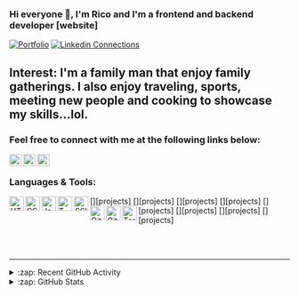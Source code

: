 ### Hi everyone 👋, I'm Rico and I'm a frontend and backend developer [website]

[![Portfolio](https://img.shields.io/portfolio?label=rmccoy2k.com&style=for-the-badge&url=https%3A%2F%2rmccoy2k.github.io/portfolio/)](rmccoy2k.github.io/portfolio/)
[![Linkedin Connections](https://img.shields.io/linkedin/connects/rmccoy2k?color=#0e76a8&logo=linkedin&style=for-the-badge)](https://linkedin.com/intent/connects?original_referer=https%3A%2F%2Fgithub.com%2Frmccoy2k&screen_name=rmccoy2k)

<!--
**rmccoy2k/rmccoy2k** is a ✨ _special_ ✨ repository because its `README.md` (this file) appears on your GitHub profile.

Here are some ideas to get you started:

- 🔭 I’m currently working on ...
- 🌱 I’m currently learning ...
- 👯 I’m looking to collaborate on ...
- 🤔 I’m looking for help with ...
- 💬 Ask me about ...
- 📫 How to reach me: ...
- 😄 Pronouns: ...
- ⚡ Fun fact: ...
-->

## Interest: I'm a family man that enjoy family gatherings. I also enjoy traveling, sports, meeting new people and cooking to showcase my skills...lol.

### Feel free to connect with me at the following links below:

[<img align="left" alt="rmccoy2k | Portfolio" width="22px" src="rmccoy2k.github.io/portfolio/iconic/open-iconic/master/svg/globe.svg" />][portfolio]
[<img align="left" alt="rmccoy2k | Facebook" width="22px" src="https://www.facebook.com/rico.mccoy.90/npm/simple-icons@v3/icons/facebook.svg" />][facebook]
[<img align="left" alt="rmccoy2k | linkedin" width="22px" src="https://www.linkedin.com/in/rico-mccoy-0b097116a?lipi=urn%3Ali%3Apage%3Ad_flagship3_profile_view_base_contact_details%3Ba2a%2BUzORRUehwHGbvd%2BTgQ%3D%3D/npm/simple-icons@v3/icons/linkedin.svg" />][linkedin]

<br />

### Languages & Tools:

[<img align="left" alt="HTML5" width="26px" src="https://rmccoy2k.github.io/portfolio/Project%20Page/projects.html/github/explore/80688e429a7d4ef2fca1e82350fe8e3517d3494d/topics/html/html.png" />][projects]
[<img align="left" alt="CSS3" width="26px" src="https://rmccoy2k.github.io/portfolio/Project%20Page/projects.html/github/explore/80688e429a7d4ef2fca1e82350fe8e3517d3494d/topics/css3/css3.png" />][projects]
[<img align="left" alt="JavaScript" width="26px" src="https://rmccoy2k.github.io/portfolio/Project%20Page/projects.html/github/explore/80688e429a7d4ef2fca1e82350fe8e3517d3494d/topics/javascript/javascript.png" />][projects]
[<img align="left" alt="T-SQL" width="26px" src="https://rmccoy2k.github.io/portfolio/Project%20Page/projects.html/github/explore/80688e429a7d4ef2fca1e82350fe8e3517d3494d/topics/sql/sql.png" />][projects]
[<img align="left" alt="SSIS" width="26px" src="https://rmccoy2k.github.io/portfolio/Project%20Page/projects.html" />][projects]
[<img align="left" alt="Git" width="26px" src="https://rmccoy2k.github.io/portfolio/Project%20Page/projects.html/github/explore/80688e429a7d4ef2fca1e82350fe8e3517d3494d/topics/git/git.png" />][projects]
[<img align="left" alt="GitHub" width="26px" src="https://rmccoy2k.github.io/portfolio/Project%20Page/projects.html/github/explore/78df643247d429f6cc873026c0622819ad797942/topics/github/github.png" />][projects]
[<img align="left" alt="Terminal" width="26px" src="https://rmccoy2k.github.io/portfolio/Project%20Page/projects.html/github/explore/80688e429a7d4ef2fca1e82350fe8e3517d3494d/topics/terminal/terminal.png" />][projects]

<!-- [<img align="left" alt="SASS" width="26px" src="https://rmccoy2k.github.io/portfolio/Project%20Page/projects.html/github/explore/80688e429a7d4ef2fca1e82350fe8e3517d3494d/topics/sass/sass.png" />][projects] -->
<!-- [<img align="left" alt="React" width="26px" src="https://rmccoy2k.github.io/portfolio/Project%20Page/projects.html/github/explore/80688e429a7d4ef2fca1e82350fe8e3517d3494d/topics/react/react.png" />][projects] -->
<!-- [<img align="left" alt="Gatsby" width="26px" src="https://rmccoy2k.github.io/portfolio/Project%20Page/projects.html/github/explore/e94815998e4e0713912fed477a1f346ec04c3da2/topics/gatsby/gatsby.png" />][projects] -->
<!-- [<img align="left" alt="Node.js" width="26px" src="https://rmccoy2k.github.io/portfolio/Project%20Page/projects.html/github/explore/80688e429a7d4ef2fca1e82350fe8e3517d3494d/topics/nodejs/nodejs.png" />][projects] -->
<!-- [<img align="left" alt="Node.js" width="26px" src="https://rmccoy2k.github.io/portfolio/Project%20Page/projects.html/github/explore/80688e429a7d4ef2fca1e82350fe8e3517d3494d/topics/nodejs/nodejs.png" />][projects] -->

<br />
<br />

---

<details>
  <summary>:zap: Recent GitHub Activity</summary>
  
<!--START_SECTION:activity-->
1. ❌ Closed PR [#1](https://github.com/codeSTACKr/spotify-now-playing/pull/1) in [codeSTACKr/spotify-now-playing](https://github.com/codeSTACKr/spotify-now-playing)
2. 🗣 Commented on [#1](https://github.com/codeSTACKr/spotify-now-playing/issues/1) in [codeSTACKr/spotify-now-playing](https://github.com/codeSTACKr/spotify-now-playing)
3. ❗️ Closed issue [#8](https://github.com/codeSTACKr/free-developer-resources/issues/8) in [codeSTACKr/free-developer-resources](https://github.com/codeSTACKr/free-developer-resources)
4. 🗣 Commented on [#8](https://github.com/codeSTACKr/free-developer-resources/issues/8) in [codeSTACKr/free-developer-resources](https://github.com/codeSTACKr/free-developer-resources)
5. 🗣 Commented on [#7](https://github.com/codeSTACKr/free-developer-resources/issues/7) in [codeSTACKr/free-developer-resources](https://github.com/codeSTACKr/free-developer-resources)
<!--END_SECTION:activity-->

</details>

<details>
  <summary>:zap: GitHub Stats</summary>

  <img align="left" alt="rmccoy2k's GitHub Stats" src="https://github-readme-stats.rmccoy2k.vercel.app/api?username=rmccoy2k&show_icons=true&hide_border=true" />

</details>

[portfolio]: https://rmccoy2k.github.io/portfolio/index.html
[facebook]: https://www.facebook.com/rico.mccoy.90/
[linkedin]: https://www.linkedin.com/in/rico-mccoy-0b097116a?lipi=urn%3Ali%3Apage%3Ad_flagship3_profile_view_base_contact_details%3Ba2a%2BUzORRUehwHGbvd%2BTgQ%3D%3D

<!-- ### Spotify Playing 🎧

[<img src="https://now-playing-codestackr.vercel.app/api/spotify-playing" alt="codeSTACKr Spotify Playing" width="350" />](https://open.spotify.com/user/swyqyimdc12jajde4vpwd2x1b) -->
